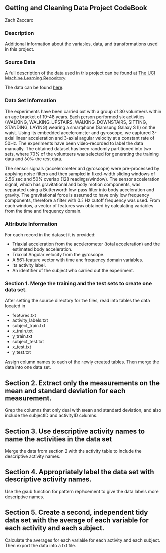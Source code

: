 ## Getting and Cleaning Data Project CodeBook

Zach Zaccaro

### Description
Additional information about the variables, data, and transformations used in this project.

### Source Data
A full description of the data used in this project can be found at [The UCI Machine Learning Repository](http://archive.ics.uci.edu/ml/datasets/Human+Activity+Recognition+Using+Smartphones)

The data can be found [here](https://d396qusza40orc.cloudfront.net/getdata%2Fprojectfiles%2FUCI%20HAR%20Dataset.zip).  

### Data Set Information
The experiments have been carried out with a group of 30 volunteers within an age bracket of 19-48 years. Each person performed six activities (WALKING, WALKING_UPSTAIRS, WALKING_DOWNSTAIRS, SITTING, STANDING, LAYING) wearing a smartphone (Samsung Galaxy S II) on the waist. Using its embedded accelerometer and gyroscope, we captured 3-axial linear acceleration and 3-axial angular velocity at a constant rate of 50Hz. The experiments have been video-recorded to label the data manually. The obtained dataset has been randomly partitioned into two sets, where 70% of the volunteers was selected for generating the training data and 30% the test data. 

The sensor signals (accelerometer and gyroscope) were pre-processed by applying noise filters and then sampled in fixed-width sliding windows of 2.56 sec and 50% overlap (128 readings/window). The sensor acceleration signal, which has gravitational and body motion components, was separated using a Butterworth low-pass filter into body acceleration and gravity. The gravitational force is assumed to have only low frequency components, therefore a filter with 0.3 Hz cutoff frequency was used. From each window, a vector of features was obtained by calculating variables from the time and frequency domain.

### Attribute Information
For each record in the dataset it is provided: 
- Triaxial acceleration from the accelerometer (total acceleration) and the estimated body acceleration. 
- Triaxial Angular velocity from the gyroscope. 
- A 561-feature vector with time and frequency domain variables. 
- Its activity label. 
- An identifier of the subject who carried out the experiment.

### Section 1. Merge the training and the test sets to create one data set.
After setting the source directory for the files, read into tables the data located in
- features.txt
- activity_labels.txt
- subject_train.txt
- x_train.txt
- y_train.txt
- subject_test.txt
- x_test.txt
- y_test.txt

Assign column names to each of the newly created tables. Then merge the data into one data set.

## Section 2. Extract only the measurements on the mean and standard deviation for each measurement. 
Grep the columns that only deal with mean and standard deviation, and also include the subjectID and activityID columns.

## Section 3. Use descriptive activity names to name the activities in the data set
Merge the data from section 2 with the activity table to include the descriptive activity names.

## Section 4. Appropriately label the data set with descriptive activity names.
Use the gsub function for pattern replacement to give the data labels more descriptive names.

## Section 5. Create a second, independent tidy data set with the average of each variable for each activity and each subject. 
Calculate the averages for each variable for each activity and each subject. Then export the data into a txt file.